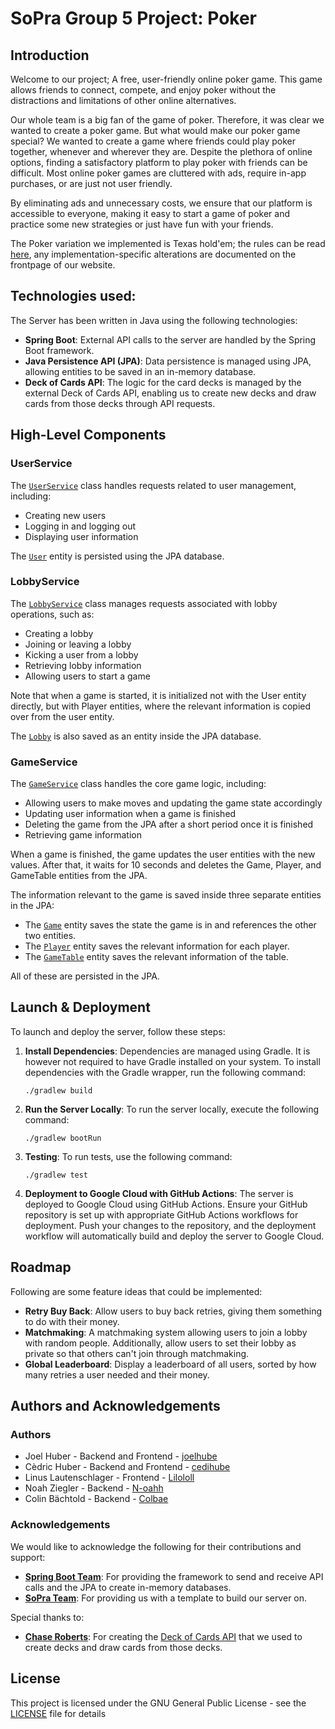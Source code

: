 # SoPra Group 5 Project: Poker

## Introduction
Welcome to our project; A free, user-friendly online poker game. This game allows friends to connect, compete, and enjoy poker without the distractions and limitations of other online alternatives.

Our whole team is a big fan of the game of poker. Therefore, it was clear we wanted to create a poker game. But what would make our poker game special? We wanted to create a game where friends could play poker together, whenever and wherever they are. Despite the plethora of online options, finding a satisfactory platform to play poker with friends can be difficult. Most online poker games are cluttered with ads, require in-app purchases, or are just not user friendly.

By eliminating ads and unnecessary costs, we ensure that our platform is accessible to everyone, making it easy to start a game of poker and practice some new strategies or just have fun with your friends.

The Poker variation we implemented is Texas hold'em; the rules can be read [here](https://en.wikipedia.org/wiki/Texas_hold_'em#Rules), any implementation-specific alterations are documented on the frontpage of our website.

## Technologies used:

The Server has been written in Java using the following technologies:
- **Spring Boot**: External API calls to the server are handled by the Spring Boot framework.
- **Java Persistence API (JPA)**: Data persistence is managed using JPA, allowing entities to be saved in an in-memory database.
- **Deck of Cards API**: The logic for the card decks is managed by the external Deck of Cards API, enabling us to create new decks and draw cards from those decks through API requests.

## High-Level Components

### UserService
The [`UserService`](src/main/java/ch/uzh/ifi/hase/soprafs24/service/UserService.java) class handles requests related to user management, including:
- Creating new users
- Logging in and logging out
- Displaying user information

The [`User`](src/main/java/ch/uzh/ifi/hase/soprafs24/entity/User.java) entity is persisted using the JPA database.

### LobbyService
The [`LobbyService`](src/main/java/ch/uzh/ifi/hase/soprafs24/service/LobbyService.java) class manages requests associated with lobby operations, such as:
- Creating a lobby
- Joining or leaving a lobby
- Kicking a user from a lobby
- Retrieving lobby information
- Allowing users to start a game

Note that when a game is started, it is initialized not with the User entity directly, but with Player entities, where the relevant information is copied over from the user entity.

The [`Lobby`](src/main/java/ch/uzh/ifi/hase/soprafs24/entity/Lobby.java) is also saved as an entity inside the JPA database.

### GameService
The [`GameService`](src/main/java/ch/uzh/ifi/hase/soprafs24/service/GameService.java) class handles the core game logic, including:
- Allowing users to make moves and updating the game state accordingly
- Updating user information when a game is finished
- Deleting the game from the JPA after a short period once it is finished
- Retrieving game information

When a game is finished, the game updates the user entities with the new values. After that, it waits for 10 seconds and deletes the Game, Player, and GameTable entities from the JPA.

The information relevant to the game is saved inside three separate entities in the JPA:
- The [`Game`](src/main/java/ch/uzh/ifi/hase/soprafs24/entity/Game.java) entity saves the state the game is in and references the other two entities.
- The [`Player`](src/main/java/ch/uzh/ifi/hase/soprafs24/entity/Player.java) entity saves the relevant information for each player.
- The [`GameTable`](src/main/java/ch/uzh/ifi/hase/soprafs24/entity/GameTable.java) entity saves the relevant information of the table.

All of these are persisted in the JPA.

## Launch & Deployment

To launch and deploy the server, follow these steps:

1. **Install Dependencies**: Dependencies are managed using Gradle. It is however not required to have Gradle installed on your system. To install dependencies with the Gradle wrapper, run the following command:
    ```
    ./gradlew build
    ```

2. **Run the Server Locally**: To run the server locally, execute the following command:
    ```
    ./gradlew bootRun
    ```

3. **Testing**: To run tests, use the following command:
    ```
    ./gradlew test
    ```

4. **Deployment to Google Cloud with GitHub Actions**: The server is deployed to Google Cloud using GitHub Actions. Ensure your GitHub repository is set up with appropriate GitHub Actions workflows for deployment. Push your changes to the repository, and the deployment workflow will automatically build and deploy the server to Google Cloud.


## Roadmap

Following are some feature ideas that could be implemented:

- **Retry Buy Back**: Allow users to buy back retries, giving them something to do with their money.
- **Matchmaking**: A matchmaking system allowing users to join a lobby with random people. Additionally, allow users to set their lobby as private so that others can't join through matchmaking.
- **Global Leaderboard**: Display a leaderboard of all users, sorted by how many retries a user needed and their money.

## Authors and Acknowledgements

### Authors

- Joel Huber - Backend and Frontend - [joelhube](https://github.com/joelhube)
- Cèdric Huber - Backend and Frontend - [cedihube](https://github.com/cedihuber)
- Linus Lautenschlager - Frontend - [Lilololl](https://github.com/Lilololl)
- Noah Ziegler - Backend - [N-oahh](https://github.com/N-oahh)
- Colin Bächtold - Backend - [Colbae](https://github.com/Colbae)

### Acknowledgements

We would like to acknowledge the following for their contributions and support:

- [**Spring Boot Team**](https://spring.io/team): For providing the framework to send and receive API calls and the JPA to create in-memory databases.
- [**SoPra Team**](https://github.com/HASEL-UZH/sopra-fs24-template-server): For providing us with a template to build our server on.

Special thanks to:
- [**Chase Roberts**](https://github.com/crobertsbmw/): For creating the [Deck of Cards API](https://www.deckofcardsapi.com/) that we used to create decks and draw cards from those decks.


## License

This project is licensed under the GNU General Public License - see the [LICENSE](LICENSE) file for details